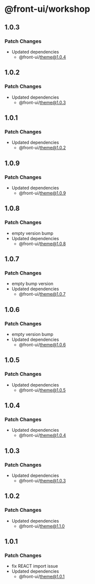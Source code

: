 # @front-ui/workshop

## 1.0.3

### Patch Changes

- Updated dependencies
  - @front-ui/theme@1.0.4

## 1.0.2

### Patch Changes

- Updated dependencies
  - @front-ui/theme@1.0.3

## 1.0.1

### Patch Changes

- Updated dependencies
  - @front-ui/theme@1.0.2

## 1.0.9

### Patch Changes

- Updated dependencies
  - @front-ui/theme@1.0.9

## 1.0.8

### Patch Changes

- empty version bump
- Updated dependencies
  - @front-ui/theme@1.0.8

## 1.0.7

### Patch Changes

- empty bump version
- Updated dependencies
  - @front-ui/theme@1.0.7

## 1.0.6

### Patch Changes

- empty version bump
- Updated dependencies
  - @front-ui/theme@1.0.6

## 1.0.5

### Patch Changes

- Updated dependencies
  - @front-ui/theme@1.0.5

## 1.0.4

### Patch Changes

- Updated dependencies
  - @front-ui/theme@1.0.4

## 1.0.3

### Patch Changes

- Updated dependencies
  - @front-ui/theme@1.0.3

## 1.0.2

### Patch Changes

- Updated dependencies
  - @front-ui/theme@1.1.0

## 1.0.1

### Patch Changes

- fix REACT import issue
- Updated dependencies
  - @front-ui/theme@1.0.1
